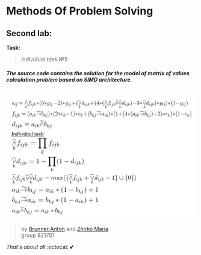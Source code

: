 # Methods Of Problem Solving

## Second lab:
**Task:** 
> *individual task* №5

##### _The source code contains the solution for the model of matrix of values calculation problem based on SIMD architecture._
![task](https://github.com/mzhirko/SIMD-architecture/blob/master/img/readme.jpg)
-------------------------------------------------
> by [Brunner Anton](https://github.com/Brunner20) and [Zhirko Maria](https://github.com/mzhirko) \
> group 821701 

*That's about all* :octocat: :two_hearts:
